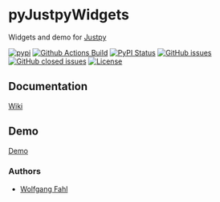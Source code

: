# pyJustpyWidgets
Widgets and demo for [Justpy](https://justpy.io/)

[![pypi](https://img.shields.io/pypi/pyversions/pyJustpyWidgets)](https://pypi.org/project/pyJustpyWidgets/)
[![Github Actions Build](https://github.com/WolfgangFahl/pyJustpyWidgets/workflows/Build/badge.svg?branch=main)](https://github.com/WolfgangFahl/pyJustpyWidgets/actions?query=workflow%3ABuild+branch%3Amain)
[![PyPI Status](https://img.shields.io/pypi/v/pyJustpyWidgets.svg)](https://pypi.python.org/pypi/pyJustpyWidgets/)
[![GitHub issues](https://img.shields.io/github/issues/WolfgangFahl/pyJustpyWidgets.svg)](https://github.com/WolfgangFahl/pyJustpyWidgets/issues)
[![GitHub closed issues](https://img.shields.io/github/issues-closed/WolfgangFahl/pyJustpyWidgets.svg)](https://github.com/WolfgangFahl/pyJustpyWidgets/issues/?q=is%3Aissue+is%3Aclosed)
[![License](https://img.shields.io/github/license/WolfgangFahl/pyJustpyWidgets.svg)](https://www.apache.org/licenses/LICENSE-2.0)

## Documentation
[Wiki](http://wiki.bitplan.com/index.php/pyJustpyWidgets)

## Demo
[Demo](http://jpdemo.bitplancom)

### Authors
* [Wolfgang Fahl](http://www.bitplan.com/Wolfgang_Fahl)
